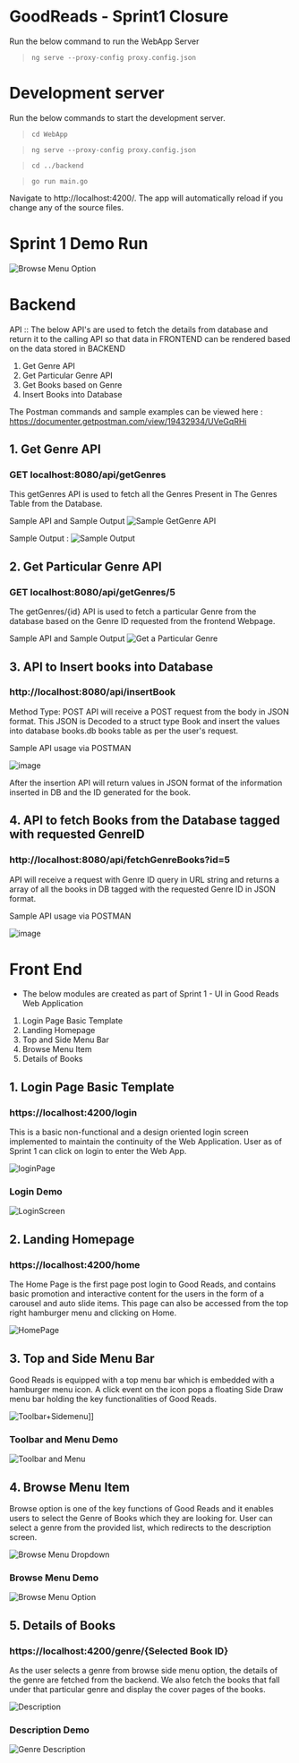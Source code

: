 # GoodReads - Sprint1 Closure

Run the below command to run the WebApp Server
>`ng serve --proxy-config proxy.config.json`

# Development server
Run the below commands to start the development server.
> `cd WebApp`

> `ng serve --proxy-config proxy.config.json`

> `cd ../backend`

> `go run main.go `

Navigate to http://localhost:4200/. The app will automatically reload if you change any of the source files.

# Sprint 1 Demo Run
![Browse Menu Option](https://user-images.githubusercontent.com/41356950/152629255-c60c4bdb-f08c-4f5b-9970-77ff2f512224.gif)


# Backend
API :: 
The below API's are used to fetch the details from database and return it to the calling API so that data in FRONTEND can be rendered based on the data stored in BACKEND
1. Get Genre API
2. Get Particular Genre API
3. Get Books based on Genre
4. Insert Books into Database

The Postman commands and sample examples can be viewed here : https://documenter.getpostman.com/view/19432934/UVeGqRHi  

## 1. Get Genre API
###  GET localhost:8080/api/getGenres
This getGenres API is used to fetch all the Genres Present in The Genres Table from the Database.

Sample API and Sample Output
![Sample GetGenre API](https://github.com/Bhuvana102/Good-Reads/blob/main/Wiki-Images/localhost-GetGenre.png)

Sample Output :
![Sample Output](https://github.com/Bhuvana102/Good-Reads/blob/main/Wiki-Images/GetGenerate-Sample-Response.png)


## 2. Get Particular Genre API
###  GET localhost:8080/api/getGenres/5
The getGenres/{id} API is used to fetch a particular Genre from the database based on the Genre ID requested from the frontend Webpage.

Sample API and Sample Output
![Get a Particular Genre](https://github.com/Bhuvana102/Good-Reads/blob/main/Wiki-Images/GetParticularGenre.png)

## 3. API to Insert books into Database
### http://localhost:8080/api/insertBook
Method Type: POST
API will receive a POST request from the body in JSON format. This JSON is Decoded to a struct type Book and insert the values into database books.db books table as per the user's request.

Sample API usage via POSTMAN

![image](https://user-images.githubusercontent.com/61014960/152491281-6dc95cd0-635e-4994-87f8-e0f8d6e4a651.png)

After the insertion API will return values in JSON format of the information inserted in DB and the ID generated for the book.

## 4. API to fetch Books from the Database tagged with requested GenreID
### http://localhost:8080/api/fetchGenreBooks?id=5

API will receive a request with Genre ID query in URL string and returns a array of all the books in DB tagged with the requested Genre ID in JSON format.

Sample API usage via POSTMAN

![image](https://user-images.githubusercontent.com/61014960/152610415-8d048b20-9943-4b76-a936-439fdee46489.png)

# Front End

- The below modules are created as part of Sprint 1 - UI in Good Reads Web Application
 1. Login Page Basic Template
 2. Landing Homepage
 3. Top and Side Menu Bar
 4. Browse Menu Item
 5. Details of Books
 
## 1. Login Page Basic Template
###  https://localhost:4200/login
This is a basic non-functional and a design oriented login screen implemented to maintain the continuity of the Web Application. User as of Sprint 1 can click on login to enter the Web App.


![loginPage](https://user-images.githubusercontent.com/41356950/152628108-728afaa1-7823-4af3-9369-05fef03aecad.png)



### Login Demo


![LoginScreen](https://user-images.githubusercontent.com/41356950/152629281-fb1c8875-64c9-49f0-b653-3927fe94fc77.gif)



## 2. Landing Homepage
###  https://localhost:4200/home
The Home Page is the first page post login to Good Reads, and contains basic promotion and interactive content for the users in the form of a carousel and auto slide items. This page can also be accessed from the top right hamburger menu and clicking on Home.


![HomePage](https://user-images.githubusercontent.com/41356950/152628114-adae4570-da3f-408b-aa42-98a9b02097de.png)



## 3. Top and Side Menu Bar
Good Reads is equipped with a top menu bar which is embedded with a hamburger menu icon. A click event on the icon pops a floating Side Draw menu bar holding the key functionalities of Good Reads.


![Toolbar+Sidemenu](https://user-images.githubusercontent.com/41356950/152628116-efcb672c-9dee-4b03-8419-93271667f693.png)]]


### Toolbar and Menu Demo


![Toolbar and Menu](https://user-images.githubusercontent.com/41356950/152629395-5dcb8da9-a5c1-483a-a361-2136867a4f69.gif)



## 4. Browse Menu Item
Browse option is one of the key functions of Good Reads and it enables users to select the Genre of Books which they are looking for. User can select a genre from the provided list, which redirects to the description screen.


![Browse Menu Dropdown](https://user-images.githubusercontent.com/41356950/152628123-be562daf-83c5-4ad1-a315-8656ab32939a.png)


### Browse Menu Demo

![Browse Menu Option](https://user-images.githubusercontent.com/41356950/152629224-fd97d02d-56d4-4c29-8368-3813e164327d.gif)


## 5. Details of Books
  ###  https://localhost:4200/genre/{Selected Book ID}
As the user selects a genre from browse side menu option, the details of the genre are fetched from the backend. We also fetch the books that fall under that particular genre and display the cover pages of the books.

![Description](https://user-images.githubusercontent.com/41356950/152628398-5d9157b5-054d-44c6-971e-cfa0cc1fe1fa.png)


### Description Demo
![Genre Description](https://user-images.githubusercontent.com/41356950/152629213-4a841837-24c3-44ca-9e2b-e21b7361b9da.gif)



